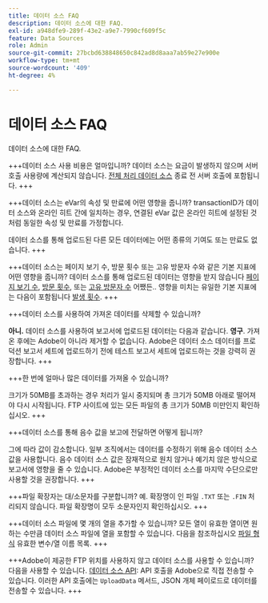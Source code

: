 ```yaml
---
title: 데이터 소스 FAQ
description: 데이터 소스에 대한 FAQ.
exl-id: a948dfe9-289f-43e2-a9e7-7990cf609f5c
feature: Data Sources
role: Admin
source-git-commit: 27bcbd638848650c842ad8d8aaa7ab59e27e900e
workflow-type: tm+mt
source-wordcount: '409'
ht-degree: 4%

---
```


# 데이터 소스 FAQ

데이터 소스에 대한 FAQ.

+++데이터 소스 사용 비용은 얼마입니까?
데이터 소스는 요금이 발생하지 않으며 서버 호출 사용량에 계산되지 않습니다. [전체 처리 데이터 소스](full-processing-eol.md) 종료 전 서버 호출에 포함됩니다.
+++

+++데이터 소스는 eVar의 속성 및 만료에 어떤 영향을 줍니까?
transactionID가 데이터 소스와 온라인 히트 간에 일치하는 경우, 연결된 eVar 값은 온라인 히트에 설정된 것처럼 동일한 속성 및 만료를 가정합니다.

데이터 소스를 통해 업로드된 다른 모든 데이터에는 어떤 종류의 기여도 또는 만료도 없습니다.
+++

+++데이터 소스는 페이지 보기 수, 방문 횟수 또는 고유 방문자 수와 같은 기본 지표에 어떤 영향을 줍니까?
데이터 소스를 통해 업로드된 데이터는 영향을 받지 않습니다 [페이지 보기 수](/help/components/metrics/page-views.md), [방문 횟수](/help/components/metrics/visits.md), 또는 [고유 방문자 수](/help/components/metrics/unique-visitors.md) 어쨌든.. 영향을 미치는 유일한 기본 지표에는 다음이 포함됩니다 [발생 횟수](/help/components/metrics/occurrences.md).
+++

+++데이터 소스를 사용하여 가져온 데이터를 삭제할 수 있습니까?

**아니.** 데이터 소스를 사용하여 보고서에 업로드된 데이터는 다음과 같습니다. **영구**. 가져온 후에는 Adobe이 아니라 제거할 수 없습니다. Adobe은 데이터 소스 데이터를 프로덕션 보고서 세트에 업로드하기 전에 테스트 보고서 세트에 업로드하는 것을 강력히 권장합니다.
+++

+++한 번에 얼마나 많은 데이터를 가져올 수 있습니까?

크기가 50MB를 초과하는 경우 처리가 일시 중지되며 총 크기가 50MB 아래로 떨어져야 다시 시작됩니다. FTP 사이트에 있는 모든 파일의 총 크기가 50MB 미만인지 확인하십시오.
+++

+++데이터 소스를 통해 음수 값을 보고에 전달하면 어떻게 됩니까?

그에 따라 값이 감소합니다. 일부 조직에서는 데이터를 수정하기 위해 음수 데이터 소스 값을 사용합니다. 음수 데이터 소스 값은 잠재적으로 원치 않거나 예기치 않은 방식으로 보고서에 영향을 줄 수 있습니다. Adobe은 부정적인 데이터 소스를 마지막 수단으로만 사용할 것을 권장합니다.
+++

+++파일 확장자는 대/소문자를 구분합니까?
예. 확장명이 인 파일 `.TXT` 또는 `.FIN` 처리되지 않습니다. 파일 확장명이 모두 소문자인지 확인하십시오.
+++

+++데이터 소스 파일에 몇 개의 열을 추가할 수 있습니까?
모든 열이 유효한 열이면 원하는 수만큼 데이터 소스 파일에 열을 포함할 수 있습니다. 다음을 참조하십시오 [파일 형식](file-format.md) 유효한 변수/열 이름 목록.
+++

+++Adobe이 제공한 FTP 위치를 사용하지 않고 데이터 소스를 사용할 수 있습니까?
다음을 사용할 수 있습니다. [데이터 소스 API](https://developer.adobe.com/analytics-apis/docs/1.4/guides/data-sources/): API 호출을 Adobe으로 직접 전송할 수 있습니다. 이러한 API 호출에는 `UploadData` 메서드, JSON 개체 페이로드로 데이터를 전송할 수 있습니다.
+++
